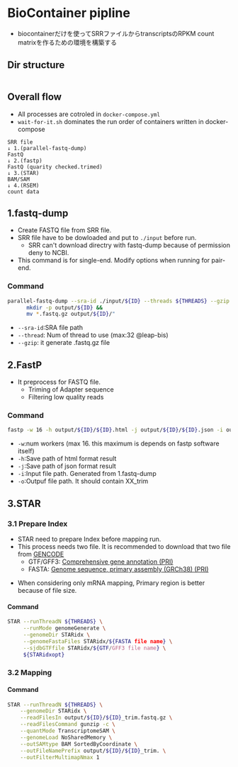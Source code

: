 # BioContainer pipline
- biocontainerだけを使ってSRRファイルからtranscriptsのRPKM count matrixを作るための環境を構築する
## Dir structure
```

```
## Overall flow
- All processes are cotroled in `docker-compose.yml`
- `wait-for-it.sh` dominates the run order of containers written in  docker-compose 
```
SRR file
↓ 1.(parallel-fastq-dump)
FastQ 
↓ 2.(fastp)
FastQ (quarity checked.trimed)
↓ 3.(STAR)
BAM/SAM
↓ 4.(RSEM)
count data
```

## 1.fastq-dump
- Create FASTQ file from SRR file.
- SRR file have to be dowloaded and put to `./input` before run.
	- SRR can't download directry with fastq-dump because of permission deny to NCBI.
- This command is for single-end. Modify options when running for pair-end.
### Command
```sh
parallel-fastq-dump --sra-id ./input/${ID} --threads ${THREADS} --gzip &&
      mkdir -p output/${ID} &&
      mv *.fastq.gz output/${ID}/"
```
- `--sra-id`:SRA file path
- `--thread`: Num of thread to use (max:32 @leap-bis)
- `--gzip`: it generate .fastq.gz file

## 2.FastP
- It preprocess for FASTQ file.
    - Triming of Adapter sequence
    - Filtering low quality reads
### Command
```sh
fastp -w 16 -h output/${ID}/${ID}.html -j output/${ID}/${ID}.json -i output/${ID}/${ID}.fastq.gz  -o output/${ID}/${ID}_trim.fastq.gz 
```
- `-w`:num workers (max 16. this maximum is depends on fastp software itself)
- `-h`:Save path of html format result
- `-j`:Save path of json format result
- `-i`:Input file path. Generated from 1.fastq-dump
- `-o`:Outpuf file path. It should contain XX_trim

## 3.STAR
### 3.1 Prepare Index
- STAR need to prepare Index before mapping run.
- This process needs two file. It is recommended to download that two file from [GENCODE](https://www.gencodegenes.org/human/)
	- GTF/GFF3: [Comprehensive gene annotation (PRI)](https://ftp.ebi.ac.uk/pub/databases/gencode/Gencode_human/release_43/gencode.v43.primary_assembly.annotation.gtf.gz)
	- FASTA: [Genome sequence, primary assembly (GRCh38) (PRI)](https://ftp.ebi.ac.uk/pub/databases/gencode/Gencode_human/release_43/GRCh38.primary_assembly.genome.fa.gz)
* When considering only mRNA mapping, Primary region is better because of file size.
#### Command
```sh
STAR --runThreadN ${THREADS} \
 	 --runMode genomeGenerate \
	 --genomeDir STARidx \
	 --genomeFastaFiles STARidx/${FASTA file name} \
	 --sjdbGTFfile STARidx/${GTF/GFF3 file name} \
	 ${STARidxopt}
```

### 3.2 Mapping
#### Command
```sh
STAR --runThreadN ${THREADS} \
	--genomeDir STARidx \
	--readFilesIn output/${ID}/${ID}_trim.fastq.gz \
	--readFilesCommand gunzip -c \
	--quantMode TranscriptomeSAM \
	--genomeLoad NoSharedMemory \
	--outSAMtype BAM SortedByCoordinate \
	--outFileNamePrefix output/${ID}/${ID}_trim. \
	--outFilterMultimapNmax 1
```
